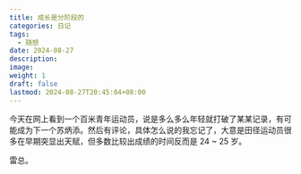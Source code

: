 ```yaml
---
title: 成长是分阶段的
categories: 日记
tags:
  - 随想
date: 2024-08-27
description: 
image: 
weight: 1
draft: false
lastmod: 2024-08-27T20:45:04+08:00
---
```

今天在网上看到一个百米青年运动员，说是多么多么年轻就打破了某某记录，有可能成为下一个苏炳添。然后有评论，具体怎么说的我忘记了，大意是田径运动员很多在早期突显出天赋，但多数比较出成绩的时间反而是 24 ~ 25 岁。

雷总。


